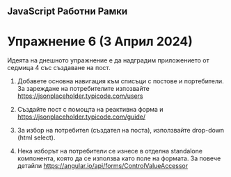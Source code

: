 ## JavaScript Работни Рамки
# Упражнение 6 (3 Април 2024)

Идеята на днешното упражнение е да надградим приложението от седмица 4 със създаване на пост.

1. Добавете основна навигация към списъци с постове и портебители. За зареждане на потребителите изпозвайте https://jsonplaceholder.typicode.com/users

2. Създайте пост с помощта на реактивна форма и https://jsonplaceholder.typicode.com/guide/

3. За избор на потребител (създател на поста), използвайте drop-down (html select). 

4. Нека изборът на потребители се изнесе в отделна standalone компонента, която да се използва като поле на формата. За повече детайли https://angular.io/api/forms/ControlValueAccessor
